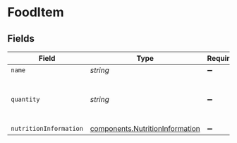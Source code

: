 # FoodItem


## Fields

| Field                                                                              | Type                                                                               | Required                                                                           | Description                                                                        |
| ---------------------------------------------------------------------------------- | ---------------------------------------------------------------------------------- | ---------------------------------------------------------------------------------- | ---------------------------------------------------------------------------------- |
| `name`                                                                             | *string*                                                                           | :heavy_minus_sign:                                                                 | N/A                                                                                |
| `quantity`                                                                         | *string*                                                                           | :heavy_minus_sign:                                                                 | The serving size or quantity of the food item                                      |
| `nutritionInformation`                                                             | [components.NutritionInformation](../../models/components/nutritioninformation.md) | :heavy_minus_sign:                                                                 | N/A                                                                                |